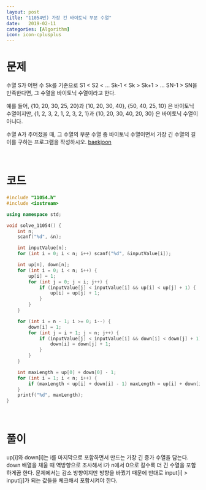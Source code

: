 ```yaml
---
layout: post
title: "11054번) 가장 긴 바이토닉 부분 수열"
date:   2019-02-11
categories: [Algorithm]
icon: icon-cplusplus
---
```


# 문제
수열 S가 어떤 수 Sk를 기준으로 S1 < S2 < ... Sk-1 < Sk > Sk+1 > ... SN-1 > SN을 만족한다면, 그 수열을 바이토닉 수열이라고 한다.

예를 들어, {10, 20, 30, 25, 20}과 {10, 20, 30, 40}, {50, 40, 25, 10} 은 바이토닉 수열이지만,  {1, 2, 3, 2, 1, 2, 3, 2, 1}과 {10, 20, 30, 40, 20, 30} 은 바이토닉 수열이 아니다.

수열 A가 주어졌을 때, 그 수열의 부분 수열 중 바이토닉 수열이면서 가장 긴 수열의 길이를 구하는 프로그램을 작성하시오. [baekjoon](https://www.acmicpc.net/problem/11054)

<br>

# 코드
```c++
#include "11054.h"
#include <iostream>

using namespace std;

void solve_11054() {
    int n;
    scanf("%d", &n);

    int inputValue[n];
    for (int i = 0; i < n; i++) scanf("%d", &inputValue[i]);

    int up[n], down[n];
    for (int i = 0; i < n; i++) {
        up[i] = 1;
        for (int j = 0; j < i; j++) {
            if (inputValue[j] < inputValue[i] && up[i] < up[j] + 1) {
                up[i] = up[j] + 1;
            }
        }
    }

    for (int i = n - 1; i >= 0; i--) {
        down[i] = 1;
        for (int j = i + 1; j < n; j++) {
            if (inputValue[j] < inputValue[i] && down[i] < down[j] + 1) {
                down[i] = down[j] + 1;
            }
        }
    }

    int maxLength = up[0] + down[0] - 1;
    for (int i = 1; i < n; i++) {
        if (maxLength < up[i] + down[i] - 1) maxLength = up[i] + down[i] - 1;
    }
    printf("%d", maxLength);
}
```

<br>

# 풀이
up[i]와 down[i]는 i를 마지막으로 포함하면서 만드는 가장 긴 증가 수열을 담는다. down 배열을 채울 때 역방향으로 조사해서 i가 n에서 0으로 갈수록 더 긴 수열을 포함하게끔 한다. 문제에서는 감소 방향이지만 방향을 바꿨기 때문에 반대로 input[i] > input[j]가 되는 값들을 체크해서 포함시켜야 한다.
